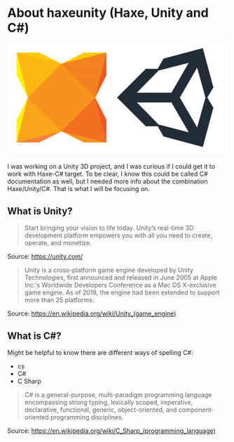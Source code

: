 # About haxeunity (Haxe, Unity and C#)

![Haxe logo](img/haxe_unity_logos.png)

I was working on a Unity 3D project, and I was curious if I could get it to work with Haxe-C# target.
To be clear, I know this could be called C# documentation as well, but I needed more info about the combination Haxe/Unity/C#.
That is what I will be focusing on.


## What is Unity?

> Start bringing your vision to life today. Unity’s real-time 3D development platform empowers you with all you need to create, operate, and monetize.

Source: <https://unity.com/>

> Unity is a cross-platform game engine developed by Unity Technologies, first announced and released in June 2005 at Apple Inc.'s Worldwide Developers Conference as a Mac OS X-exclusive game engine. As of 2018, the engine had been extended to support more than 25 platforms.

Source: <https://en.wikipedia.org/wiki/Unity_(game_engine)>

## What is C#?

Might be helpful to know there are different ways of spelling C#:

- cs
- C#
- C Sharp

> C# is a general-purpose, multi-paradigm programming language encompassing strong typing, lexically scoped, imperative, declarative, functional, generic, object-oriented, and component-oriented programming disciplines.

Source: <https://en.wikipedia.org/wiki/C_Sharp_(programming_language)>




